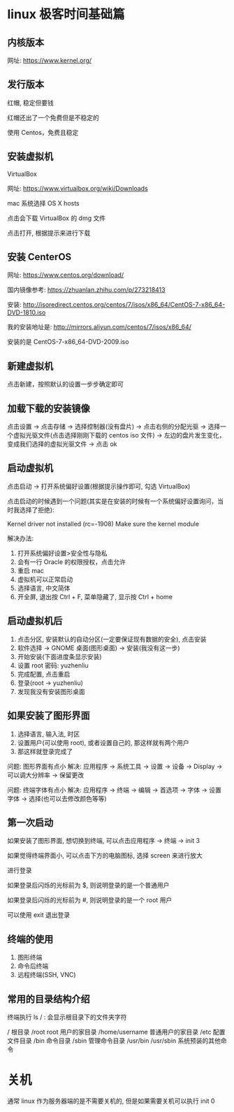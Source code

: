 # linux 极客时间基础篇

## 内核版本

网址: https://www.kernel.org/

## 发行版本

红帽, 稳定但要钱

红帽还出了一个免费但是不稳定的

使用 Centos，免费且稳定

## 安装虚拟机

VirtualBox

网址: https://www.virtualbox.org/wiki/Downloads

mac 系统选择 OS X hosts

点击会下载 VirtualBox 的 dmg 文件

点击打开, 根据提示来进行下载

## 安装 CenterOS

网址: https://www.centos.org/download/

国内镜像参考: https://zhuanlan.zhihu.com/p/273218413

安装: http://isoredirect.centos.org/centos/7/isos/x86_64/CentOS-7-x86_64-DVD-1810.iso

我的安装地址是: http://mirrors.aliyun.com/centos/7/isos/x86_64/

安装的是 CentOS-7-x86_64-DVD-2009.iso

## 新建虚拟机

点击新建，按照默认的设置一步步确定即可

## 加载下载的安装镜像

点击设置 -> 点击存储 -> 选择控制器(没有盘片) -> 点击右侧的分配光驱 -> 选择一个虚拟光驱文件(点击选择刚刚下载的 centos iso 文件) -> 左边的盘片发生变化，变成我们选择的虚拟光驱文件 -> 点击 ok

## 启动虚拟机

点击启动 -> 打开系统偏好设置(根据提示操作即可, 勾选 VirtualBox)

点击启动的时候遇到一个问题(其实是在安装的时候有一个系统偏好设置询问，当时我选择了拒绝):

Kernel driver not installed (rc=-1908) Make sure the kernel module

解决办法:

1. 打开系统偏好设置>安全性与隐私
2. 会有一行 Oracle 的权限授权，点击允许
3. 重启 mac
4. 虚拟机可以正常启动
5. 选择语言, 中文简体
6. 开全屏, 退出按 Ctrl + F, 菜单隐藏了, 显示按 Ctrl + home

## 启动虚拟机后

1. 点击分区, 安装默认的自动分区(一定要保证现有数据的安全), 点击安装
2. 软件选择 -> GNOME 桌面(图形桌面) -> 安装(我没有这一步)
3. 开始安装(下面进度条显示安装)
4. 设置 root 密码: yuzhenliu
5. 完成配置, 点击重启
6. 登录(root -> yuzhenliu)
7. 发现我没有安装图形桌面

## 如果安装了图形界面

1. 选择语言, 输入法, 时区
2. 设置用户(可以使用 root), 或者设置自己的, 那这样就有两个用户
3. 那这样就登录完成了

问题: 图形界面有点小
解决: 应用程序 -> 系统工具 -> 设置 -> 设备 -> Display -> 可以调大分辨率 -> 保留更改

问题: 终端字体有点小
解决: 应用程序 -> 终端 -> 编辑 -> 首选项 -> 字体 -> 设置字体 -> 选择(也可以去修改颜色等等)

## 第一次启动

如果安装了图形界面, 想切换到终端, 可以点击应用程序 -> 终端 -> init 3

如果觉得终端界面小, 可以点击下方的电脑图标, 选择 screen 来进行放大

进行登录

如果登录后闪烁的光标前为 $, 则说明登录的是一个普通用户

如果登录后闪烁的光标前为 #, 则说明登录的是一个 root 用户

可以使用 exit 退出登录

## 终端的使用

1. 图形终端
2. 命令后终端
3. 远程终端(SSH, VNC)

## 常用的目录结构介绍

终端执行 ls / : 会显示根目录下的文件夹字符

/ 根目录
/root root 用户的家目录
/home/username 普通用户的家目录
/etc 配置文件目录
/bin 命令目录
/sbin 管理命令目录
/usr/bin /usr/sbin 系统预装的其他命令

# 关机

通常 linux 作为服务器端的是不需要关机的, 但是如果需要关机可以执行 init 0
